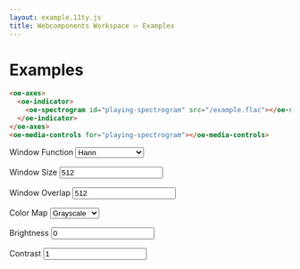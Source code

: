 ```yaml
---
layout: example.11ty.js
title: Webcomponents Workspace ⌲ Examples
---
```


<script>
let spectrogramElement = null;

window.onload = () => {
    spectrogramElement = document.getElementById("playing-spectrogram");
};

function updateAttribute(attribute, value) {
    spectrogramElement.setAttribute(attribute, value);
}
</script>

<style>
label {
    display: block;
    padding-bottom: 1rem;
}

oe-spectrogram {
    position: relative;
    width: 400px;
    height: 300px;
}
</style>

# Examples

```html
<oe-axes>
  <oe-indicator>
    <oe-spectrogram id="playing-spectrogram" src="/example.flac"></oe-spectrogram>
  </oe-indicator>
</oe-axes>
<oe-media-controls for="playing-spectrogram"></oe-media-controls>
```

<div class="container">
    <div class="row">
        <div class="col">
            <oe-axes>
                <oe-indicator>
                    <oe-spectrogram
                        id="playing-spectrogram"
                        src="/example.flac"
                        color-map="audacity"
                    ></oe-spectrogram>
                </oe-indicator>
            </oe-axes>
            <oe-media-controls for="playing-spectrogram"></oe-media-controls>
        </div>
        <div class="col">
            <label>
                Window Function
                <select class="form-select" onchange="updateAttribute('window-function', event.target.value)">
                    <option value="hann" selected>Hann</option>
                    <option value="hamming">Hamming</option>
                    <option value="lanczos">Lanczos</option>
                    <option value="gaussian">Gaussian</option>
                    <option value="tukey">Tukey</option>
                    <option value="blackman">Blackman</option>
                    <option value="exact-blackman">Exact Blackman</option>
                    <option value="blackman-harris">Blackman Harris</option>
                    <option value="backman-nuttall">Blackman Nuttall</option>
                    <option value="kaiser">Kaiser</option>
                    <option value="flat-top">Flat Top</option>
                </select>
            </label>
            <label>
                Window Size
                <input
                    type="number"
                    value="512"
                    list="fft-window-size-options"
                    class="form-control"
                    onchange="updateAttribute('window-size', Number(event.target.value))"
                />
                <datalist id="fft-window-size-options">
                    <option value="256"></option>
                    <option value="512"></option>
                    <option value="1024"></option>
                    <option value="2048"></option>
                </datalist>
            </label>
            <label>
                Window Overlap
                <input
                    type="number"
                    value="512"
                    list="fft-window-overlap-options"
                    class="form-control"
                    onchange="updateAttribute('window-overlap', Number(event.target.value))"
                />
                <datalist id="fft-window-overlap-options">
                    <option value="256"></option>
                    <option value="512"></option>
                    <option value="1024"></option>
                    <option value="2048"></option>
                </datalist>
            </label>
            <label>
                Color Map
                <select class="form-select" onchange="updateAttribute('color-map', event.target.value)">
                    <option>Grayscale</option>
                    <option>Audacity</option>
                    <option>Raven</option>
                    <option>Cube Helix</option>
                    <option>Viridis</option>
                    <option>Turbo</option>
                    <option>Plasma</option>
                    <option>Inferno</option>
                    <option>Magma</option>
                    <option>Gamma II</option>
                    <option>Blue</option>
                    <option>Green</option>
                    <option>Orange</option>
                    <option>Purple</option>
                    <option>Red</option>
                </select>
            </label>
            <label>
                Brightness
                <input 
                    type="number"
                    value="0"
                    class="form-control"
                    onchange="updateAttribute('brightness', Number(event.target.value))"
                />
            </label>
            <label>
                Contrast
                <input
                    type="number"
                    value="1"
                    class="form-control"
                    onchange="updateAttribute('contrast', Number(event.target.value))"
                />
            </label>
        </div>
    </div>
</div>

